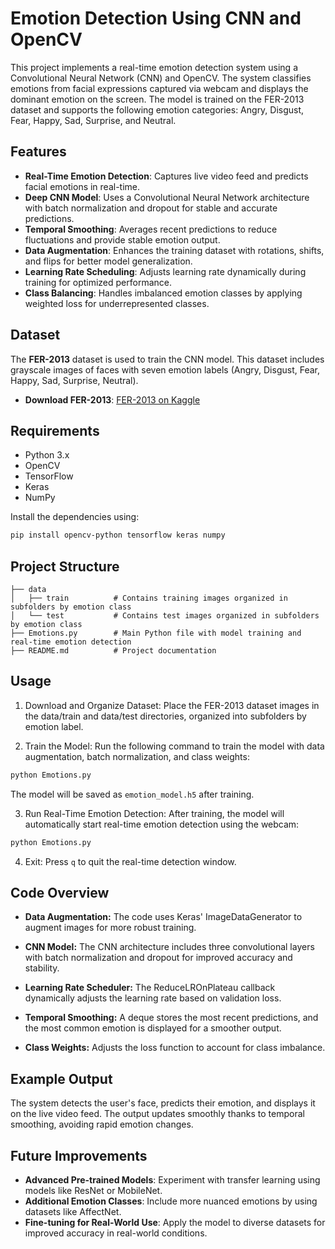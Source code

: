 # Emotion Detection Using CNN and OpenCV

This project implements a real-time emotion detection system using a Convolutional Neural Network (CNN) and OpenCV. The system classifies emotions from facial expressions captured via webcam and displays the dominant emotion on the screen. The model is trained on the FER-2013 dataset and supports the following emotion categories: Angry, Disgust, Fear, Happy, Sad, Surprise, and Neutral.

## Features
- **Real-Time Emotion Detection**: Captures live video feed and predicts facial emotions in real-time.
- **Deep CNN Model**: Uses a Convolutional Neural Network architecture with batch normalization and dropout for stable and accurate predictions.
- **Temporal Smoothing**: Averages recent predictions to reduce fluctuations and provide stable emotion output.
- **Data Augmentation**: Enhances the training dataset with rotations, shifts, and flips for better model generalization.
- **Learning Rate Scheduling**: Adjusts learning rate dynamically during training for optimized performance.
- **Class Balancing**: Handles imbalanced emotion classes by applying weighted loss for underrepresented classes.

## Dataset
The **FER-2013** dataset is used to train the CNN model. This dataset includes grayscale images of faces with seven emotion labels (Angry, Disgust, Fear, Happy, Sad, Surprise, Neutral).

- **Download FER-2013**: [FER-2013 on Kaggle](https://www.kaggle.com/datasets/msambare/fer2013)

## Requirements
- Python 3.x
- OpenCV
- TensorFlow
- Keras
- NumPy

Install the dependencies using:
```bash
pip install opencv-python tensorflow keras numpy
```

## Project Structure
```
├── data
│   ├── train          # Contains training images organized in subfolders by emotion class
│   └── test           # Contains test images organized in subfolders by emotion class
├── Emotions.py        # Main Python file with model training and real-time emotion detection
├── README.md          # Project documentation
```

## Usage
1. Download and Organize Dataset: Place the FER-2013 dataset images in the data/train and data/test directories, organized into subfolders by emotion label.

2. Train the Model: Run the following command to train the model with data augmentation, batch normalization, and class weights:

```bash
python Emotions.py
```
The model will be saved as `emotion_model.h5` after training.

3. Run Real-Time Emotion Detection: After training, the model will automatically start real-time emotion detection using the webcam:
```bash
python Emotions.py
```

4. Exit: Press `q` to quit the real-time detection window.

## Code Overview

- **Data Augmentation:** The code uses Keras' ImageDataGenerator to augment images for more robust training.

- **CNN Model:** The CNN architecture includes three convolutional layers with batch normalization and dropout for improved accuracy and stability.

- **Learning Rate Scheduler:** The ReduceLROnPlateau callback dynamically adjusts the learning rate based on validation loss.

- **Temporal Smoothing:** A deque stores the most recent predictions, and the most common emotion is displayed for a smoother output.

- **Class Weights:** Adjusts the loss function to account for class imbalance.

## Example Output

The system detects the user's face, predicts their emotion, and displays it on the live video feed. The output updates smoothly thanks to temporal smoothing, avoiding rapid emotion changes.

## Future Improvements

- **Advanced Pre-trained Models**: Experiment with transfer learning using models like ResNet or MobileNet.
- **Additional Emotion Classes**: Include more nuanced emotions by using datasets like AffectNet.
- **Fine-tuning for Real-World Use**: Apply the model to diverse datasets for improved accuracy in real-world conditions.
